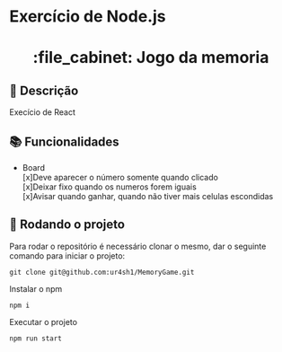 # Exercício de Node.js
<h1 align="center">:file_cabinet: Jogo da memoria</h1>

## :memo: Descrição
Execício de React<br>

## :books: Funcionalidades
* Board<br>
[x]Deve aparecer o número somente quando clicado<br>
[x]Deixar fixo quando os numeros forem iguais<br>
[x]Avisar quando ganhar, quando não tiver mais celulas escondidas<br>

## :rocket: Rodando o projeto
Para rodar o repositório é necessário clonar o mesmo, dar o seguinte comando para iniciar o projeto:
```
git clone git@github.com:ur4sh1/MemoryGame.git
```
Instalar o npm
```
npm i
```
Executar o projeto
```
npm run start
```